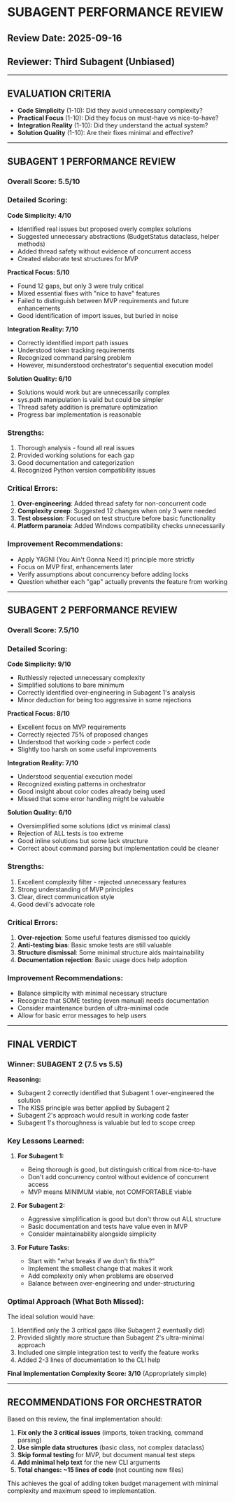 # SUBAGENT PERFORMANCE REVIEW

## Review Date: 2025-09-16
## Reviewer: Third Subagent (Unbiased)

---

## EVALUATION CRITERIA
- **Code Simplicity** (1-10): Did they avoid unnecessary complexity?
- **Practical Focus** (1-10): Did they focus on must-have vs nice-to-have?
- **Integration Reality** (1-10): Did they understand the actual system?
- **Solution Quality** (1-10): Are their fixes minimal and effective?

---

## SUBAGENT 1 PERFORMANCE REVIEW

### Overall Score: 5.5/10

### Detailed Scoring:

**Code Simplicity: 4/10**
- Identified real issues but proposed overly complex solutions
- Suggested unnecessary abstractions (BudgetStatus dataclass, helper methods)
- Added thread safety without evidence of concurrent access
- Created elaborate test structures for MVP

**Practical Focus: 5/10**
- Found 12 gaps, but only 3 were truly critical
- Mixed essential fixes with "nice to have" features
- Failed to distinguish between MVP requirements and future enhancements
- Good identification of import issues, but buried in noise

**Integration Reality: 7/10**
- Correctly identified import path issues
- Understood token tracking requirements
- Recognized command parsing problem
- However, misunderstood orchestrator's sequential execution model

**Solution Quality: 6/10**
- Solutions would work but are unnecessarily complex
- sys.path manipulation is valid but could be simpler
- Thread safety addition is premature optimization
- Progress bar implementation is reasonable

### Strengths:
1. Thorough analysis - found all real issues
2. Provided working solutions for each gap
3. Good documentation and categorization
4. Recognized Python version compatibility issues

### Critical Errors:
1. **Over-engineering**: Added thread safety for non-concurrent code
2. **Complexity creep**: Suggested 12 changes when only 3 were needed
3. **Test obsession**: Focused on test structure before basic functionality
4. **Platform paranoia**: Added Windows compatibility checks unnecessarily

### Improvement Recommendations:
- Apply YAGNI (You Ain't Gonna Need It) principle more strictly
- Focus on MVP first, enhancements later
- Verify assumptions about concurrency before adding locks
- Question whether each "gap" actually prevents the feature from working

---

## SUBAGENT 2 PERFORMANCE REVIEW

### Overall Score: 7.5/10

### Detailed Scoring:

**Code Simplicity: 9/10**
- Ruthlessly rejected unnecessary complexity
- Simplified solutions to bare minimum
- Correctly identified over-engineering in Subagent 1's analysis
- Minor deduction for being too aggressive in some rejections

**Practical Focus: 8/10**
- Excellent focus on MVP requirements
- Correctly rejected 75% of proposed changes
- Understood that working code > perfect code
- Slightly too harsh on some useful improvements

**Integration Reality: 7/10**
- Understood sequential execution model
- Recognized existing patterns in orchestrator
- Good insight about color codes already being used
- Missed that some error handling might be valuable

**Solution Quality: 6/10**
- Oversimplified some solutions (dict vs minimal class)
- Rejection of ALL tests is too extreme
- Good inline solutions but some lack structure
- Correct about command parsing but implementation could be cleaner

### Strengths:
1. Excellent complexity filter - rejected unnecessary features
2. Strong understanding of MVP principles
3. Clear, direct communication style
4. Good devil's advocate role

### Critical Errors:
1. **Over-rejection**: Some useful features dismissed too quickly
2. **Anti-testing bias**: Basic smoke tests are still valuable
3. **Structure dismissal**: Some minimal structure aids maintainability
4. **Documentation rejection**: Basic usage docs help adoption

### Improvement Recommendations:
- Balance simplicity with minimal necessary structure
- Recognize that SOME testing (even manual) needs documentation
- Consider maintenance burden of ultra-minimal code
- Allow for basic error messages to help users

---

## FINAL VERDICT

### Winner: SUBAGENT 2 (7.5 vs 5.5)

**Reasoning:**
- Subagent 2 correctly identified that Subagent 1 over-engineered the solution
- The KISS principle was better applied by Subagent 2
- Subagent 2's approach would result in working code faster
- Subagent 1's thoroughness is valuable but led to scope creep

### Key Lessons Learned:

1. **For Subagent 1:**
   - Being thorough is good, but distinguish critical from nice-to-have
   - Don't add concurrency control without evidence of concurrent access
   - MVP means MINIMUM viable, not COMFORTABLE viable

2. **For Subagent 2:**
   - Aggressive simplification is good but don't throw out ALL structure
   - Basic documentation and tests have value even in MVP
   - Consider maintainability alongside simplicity

3. **For Future Tasks:**
   - Start with "what breaks if we don't fix this?"
   - Implement the smallest change that makes it work
   - Add complexity only when problems are observed
   - Balance between over-engineering and under-structuring

### Optimal Approach (What Both Missed):

The ideal solution would have:
1. Identified only the 3 critical gaps (like Subagent 2 eventually did)
2. Provided slightly more structure than Subagent 2's ultra-minimal approach
3. Included one simple integration test to verify the feature works
4. Added 2-3 lines of documentation to the CLI help

**Final Implementation Complexity Score: 3/10** (Appropriately simple)

---

## RECOMMENDATIONS FOR ORCHESTRATOR

Based on this review, the final implementation should:
1. **Fix only the 3 critical issues** (imports, token tracking, command parsing)
2. **Use simple data structures** (basic class, not complex dataclass)
3. **Skip formal testing** for MVP, but document manual test steps
4. **Add minimal help text** for the new CLI arguments
5. **Total changes: ~15 lines of code** (not counting new files)

This achieves the goal of adding token budget management with minimal complexity and maximum speed to implementation.